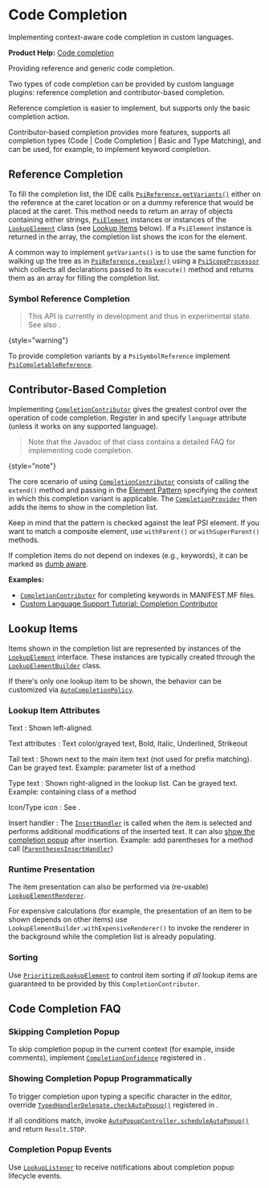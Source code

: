 <!-- Copyright 2000-2025 JetBrains s.r.o. and contributors. Use of this source code is governed by the Apache 2.0 license. -->

# Code Completion

<link-summary>Implementing context-aware code completion in custom languages.</link-summary>

<tldr>

**Product Help:** [Code completion](https://www.jetbrains.com/help/idea/auto-completing-code.html)

</tldr>

<link-summary>Providing reference and generic code completion.</link-summary>

Two types of code completion can be provided by custom language plugins: reference completion and contributor-based completion.

Reference completion is easier to implement, but supports only the basic completion action.

Contributor-based completion provides more features, supports all completion types
(<ui-path>Code | Code Completion | Basic</ui-path> and <ui-path>Type Matching</ui-path>),
and can be used, for example, to implement keyword completion.

## Reference Completion

To fill the completion list, the IDE calls [`PsiReference.getVariants()`](%gh-ic%/platform/core-api/src/com/intellij/psi/PsiReference.java) either on the reference at the caret location or on a dummy reference that would be placed at the caret.
This method needs to return an array of objects containing either strings, [`PsiElement`](%gh-ic%/platform/core-api/src/com/intellij/psi/PsiElement.java) instances or instances of the [`LookupElement`](%gh-ic%/platform/analysis-api/src/com/intellij/codeInsight/lookup/LookupElement.java) class (see [Lookup Items](#lookup-items) below).
If a `PsiElement` instance is returned in the array, the completion list shows the icon for the element.

A common way to implement `getVariants()` is to use the same function for walking up the tree as in [`PsiReference.resolve()`](%gh-ic%/platform/core-api/src/com/intellij/psi/PsiReference.java)
using a [`PsiScopeProcessor`](%gh-ic%/platform/core-api/src/com/intellij/psi/scope/PsiScopeProcessor.java) which collects all declarations passed to its `execute()` method and returns
them as an array for filling the completion list.

### Symbol Reference Completion

<primary-label ref="2020.3"/>

> This API is currently in development and thus in experimental state.
> See also [](declarations_and_references.md#references).
>
{style="warning"}

To provide completion variants by a `PsiSymbolReference` implement
[`PsiCompletableReference`](%gh-ic%/platform/analysis-api/src/com/intellij/model/psi/PsiCompletableReference.java).

## Contributor-Based Completion

Implementing [`CompletionContributor`](%gh-ic%/platform/analysis-api/src/com/intellij/codeInsight/completion/CompletionContributor.java) gives the greatest control over the operation of code completion.
Register in <include from="snippets.topic" element-id="ep"><var name="ep" value="com.intellij.completion.contributor"/></include> and specify `language` attribute (unless it works on any supported language).

> Note that the Javadoc of that class contains a detailed FAQ for implementing code completion.
>
{style="note"}

The core scenario of using [`CompletionContributor`](%gh-ic%/platform/analysis-api/src/com/intellij/codeInsight/completion/CompletionContributor.java) consists of calling the `extend()` method and passing in the [Element Pattern](element_patterns.md)
specifying the context in which this completion variant is applicable.
The [`CompletionProvider`](%gh-ic%/platform/analysis-api/src/com/intellij/codeInsight/completion/CompletionProvider.java) then adds the items to show in the completion list.

Keep in mind that the pattern is checked against the leaf PSI element.
If you want to match a composite element, use `withParent()` or `withSuperParent()` methods.

If completion items do not depend on indexes (e.g., keywords), it can be marked as [dumb aware](indexing_and_psi_stubs.md#DumbAwareAPI).

**Examples:**

- [`CompletionContributor`](%gh-ij-plugins%/osmorc/src/org/osmorc/manifest/completion/OsgiManifestCompletionContributor.java) for completing keywords in MANIFEST.MF files.
- [Custom Language Support Tutorial: Completion Contributor](completion_contributor.md)

## Lookup Items

Items shown in the completion list are represented by instances of the [`LookupElement`](%gh-ic%/platform/analysis-api/src/com/intellij/codeInsight/lookup/LookupElement.java) interface.
These instances are typically created through the [`LookupElementBuilder`](%gh-ic%/platform/analysis-api/src/com/intellij/codeInsight/lookup/LookupElementBuilder.java) class.

If there's only one lookup item to be shown, the behavior can be customized via [`AutoCompletionPolicy`](%gh-ic%/platform/analysis-api/src/com/intellij/codeInsight/lookup/AutoCompletionPolicy.java).

### Lookup Item Attributes

Text
: Shown left-aligned.

Text attributes
: Text color/grayed text, Bold, Italic, Underlined, Strikeout

Tail text
: Shown next to the main item text (not used for prefix matching).
Can be grayed text.
Example: parameter list of a method

Type text
: Shown right-aligned in the lookup list.
Can be grayed text.
Example: containing class of a method

Icon/Type icon
: See [](icons.md).

Insert handler
: The [`InsertHandler`](%gh-ic%/platform/analysis-api/src/com/intellij/codeInsight/completion/InsertHandler.java) is called when the item is selected and performs additional modifications of the inserted text.
It can also [show the completion popup](#showing-completion-popup-programmatically) after insertion.
Example: add parentheses for a method call ([`ParenthesesInsertHandler`](%gh-ic%/platform/analysis-api/src/com/intellij/codeInsight/completion/util/ParenthesesInsertHandler.java))

### Runtime Presentation

The item presentation can also be performed via (re-usable) [`LookupElementRenderer`](%gh-ic%/platform/analysis-api/src/com/intellij/codeInsight/lookup/LookupElementRenderer.java).

For expensive calculations (for example, the presentation of an item to be shown depends on other items) use `LookupElementBuilder.withExpensiveRenderer()` to invoke the renderer in the background
while the completion list is already populating.

### Sorting

Use [`PrioritizedLookupElement`](%gh-ic%/platform/analysis-api/src/com/intellij/codeInsight/completion/PrioritizedLookupElement.java) to control item sorting
if _all_ lookup items are guaranteed to be provided by this `CompletionContributor`.

## Code Completion FAQ

### Skipping Completion Popup

To skip completion popup in the current context (for example, inside comments), implement [`CompletionConfidence`](%gh-ic%/platform/analysis-api/src/com/intellij/codeInsight/completion/CompletionConfidence.java)
registered in <include from="snippets.topic" element-id="ep"><var name="ep" value="com.intellij.completion.confidence"/></include>.

### Showing Completion Popup Programmatically

To trigger completion upon typing a specific character in the editor, override
[`TypedHandlerDelegate.checkAutoPopup()`](%gh-ic%/platform/lang-api/src/com/intellij/codeInsight/editorActions/TypedHandlerDelegate.java)
registered in <include from="snippets.topic" element-id="ep"><var name="ep" value="com.intellij.typedHandler"/></include>.

If all conditions match, invoke [`AutoPopupController.scheduleAutoPopup()`](%gh-ic%/platform/analysis-impl/src/com/intellij/codeInsight/AutoPopupController.java) and return `Result.STOP`.

### Completion Popup Events

Use [`LookupListener`](%gh-ic%/platform/analysis-api/src/com/intellij/codeInsight/lookup/LookupListener.java) to receive notifications about completion popup lifecycle events.
